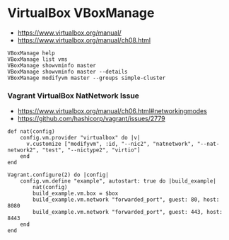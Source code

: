 # VirtualBox VBoxManage

- https://www.virtualbox.org/manual/
- https://www.virtualbox.org/manual/ch08.html

```
VBoxManage help
VBoxManage list vms
VBoxManage showvminfo master
VBoxManage showvminfo master --details
VBoxManage modifyvm master --groups simple-cluster
```

### Vagrant VirtualBox NatNetwork Issue

- https://www.virtualbox.org/manual/ch06.html#networkingmodes
- https://github.com/hashicorp/vagrant/issues/2779

```
def nat(config)
    config.vm.provider "virtualbox" do |v|
      v.customize ["modifyvm", :id, "--nic2", "natnetwork", "--nat-network2", "test", "--nictype2", "virtio"]
    end
end

Vagrant.configure(2) do |config|
    config.vm.define "example", autostart: true do |build_example|
        nat(config)
        build_example.vm.box = $box
        build_example.vm.network "forwarded_port", guest: 80, host: 8080
        build_example.vm.network "forwarded_port", guest: 443, host: 8443
    end
end
```
